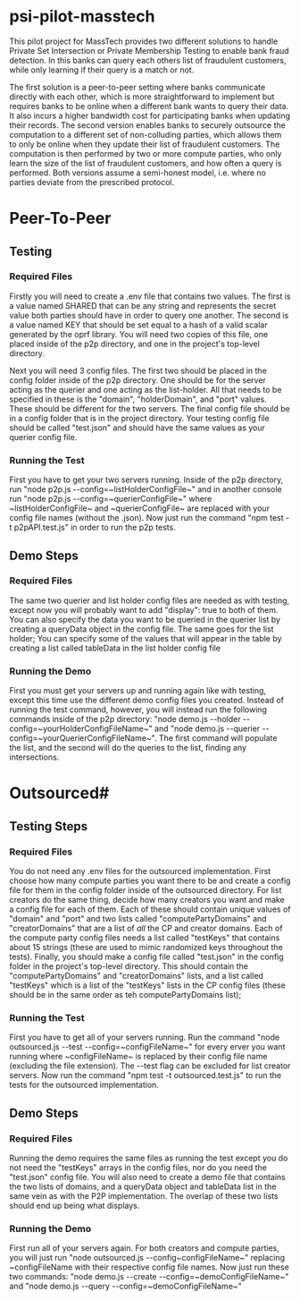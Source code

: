 # psi-pilot-masstech
This pilot project for MassTech provides two different solutions to handle Private Set Intersection or Private Membership Testing to enable bank fraud detection. In this banks can query each others list of fraudulent customers, while only learning if their query is a match or not.

The first solution is a peer-to-peer setting where banks communicate directly with each other, which is more straightforward to implement but requires banks to be online when a different bank wants to query their data. It also incurs a higher bandwidth cost for participating banks when updating their records.
The second version enables banks to securely outsource the computation to a different set of non-colluding parties, which allows them to only be online when they update their list of fraudulent customers. The computation is then performed by two or more compute parties, who only learn the size of the list of fraudulent customers, and how often a query is performed. Both versions assume a semi-honest model, i.e. where no parties deviate from the prescribed protocol.

# Peer-To-Peer #

## Testing ##

### Required Files ###
Firstly you will need to create a .env file that contains two values. The first is a value named SHARED that can be any string and represents the secret value both parties should have in order to query one another.  The second is a value named KEY that should be set equal to a hash of a valid scalar generated by the oprf library.  You will need two copies of this file, one placed inside of the p2p directory, and one in the project's top-level directory.

Next you will need 3 config files.  The first two should be placed in the config folder inside of the p2p directory.  One should be for the server acting as the querier and one acting as the list-holder.  All that needs to be specified in these is the "domain", "holderDomain", and "port" values.  These should be different for the two servers.  The final config file should be in a config folder that is in the project directory. Your testing config file should be called "test.json" and should have the same values as your querier config file.

### Running the Test ###
First you have to get your two servers running.  Inside of the p2p directory, run "node p2p.js --config=~listHolderConfigFile~" and in another console run "node p2p.js --config=~querierConfigFile~" where ~listHolderConfigFile~ and ~querierConfigFile~ are replaced with your config file names (without the .json).  Now just run the command "npm test -t p2pAPI.test.js" in order to run the p2p tests.

## Demo Steps ##

### Required Files ###
The same two querier and list holder config files are needed as with testing, except now you will probably want to add "display": true to both of them.  You can also specify the data you want to be queried in the querier list by creating a queryData object in the config file.  The same goes for the list holder; You can specify some of the values that will appear in the table by creating a list called tableData in the list holder config file

### Running the Demo ###
First you must get your servers up and running again like with testing, except this time use the different demo config files you created.  Instead of running the test command, however, you will instead run the following commands inside of the p2p directory: "node demo.js --holder --config=~yourHolderConfigFileName~" and "node demo.js --querier --config=~yourQuerierConfigFileName~".  The first command will populate the list, and the second will do the queries to the list, finding any intersections.

# Outsourced#

## Testing Steps ##
### Required Files ###
You do not need any .env files for the outsourced implementation.  First choose how many compute parties you want there to be and create a config file for them in the config folder inside of the outsourced directory.  For list creators do the same thing, decide how many creators you want and make a config file for each of them. Each of these should contain unique values of "domain" and "port" and two lists called "computePartyDomains" and "creatorDomains" that are a list of *all* the CP and creator domains.  Each of the compute party config files needs a list called "testKeys" that contains about 15 strings (these are used to mimic randomized keys throughout the tests).  Finally, you should make a config file called "test.json" in the config folder in the project's top-level directory.  This should contain the "computePartyDomains" and "creatorDomains" lists, and a list called "testKeys" which is a list of the "testKeys" lists in the CP config files (these should be in the same order as teh computePartyDomains list);

### Running the Test ###
First you have to get all of your servers running.  Run the command "node outsourced.js --test --config=~configFileName~" for every erver you want running where ~configFileName~ is replaced by their config file name (excluding the file extension).  The --test flag can be excluded for list creator servers.  Now run the command "npm test -t outsourced.test.js" to run the tests for the outsourced implementation.


## Demo Steps ##

### Required Files ###
Running the demo requires the same files as running the test except you do not need the "testKeys" arrays in the config files, nor do you need the "test.json" config file.  You will also need to create a demo file that contains the two lists of domains, and a queryData object and tableData list in the same vein as with the P2P implementation.  The overlap of these two lists should end up being what displays.

### Running the Demo ###
First run all of your servers again.  For both creators and compute parties, you will just run "node outsourced.js --config~configFileName~" replacing ~configFileName with their respective config file names.  Now just run these two commands: "node demo.js --create --config=~demoConfigFileName~" and "node demo.js --query --config=~demoConfigFileName~"
